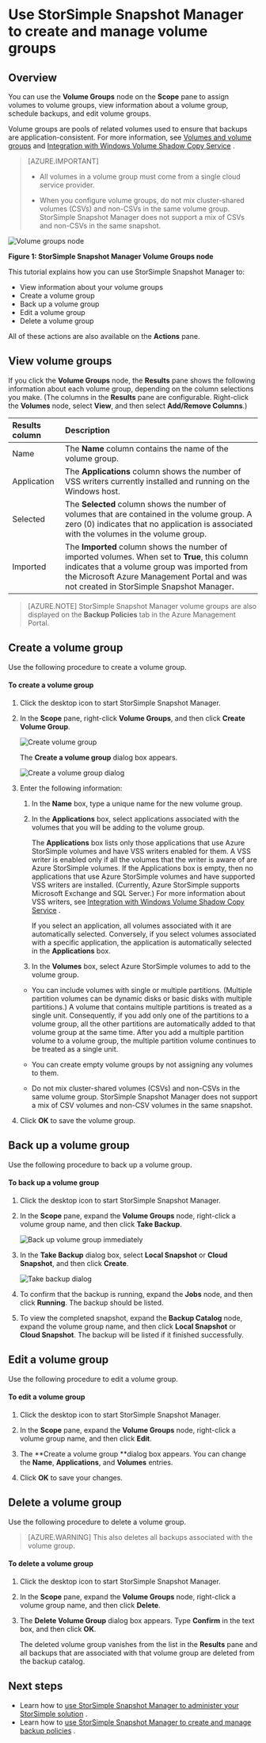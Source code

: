 <properties 
   pageTitle="StorSimple Snapshot Manager volume groups | Windows Azure"
   description="Describes how to use the StorSimple Snapshot Manager MMC snap-in to create and manage volume groups."
   services="storsimple"
   documentationCenter="NA"
   authors="SharS"
   manager="carolz"
   editor="" />
<tags
	ms.service="storsimple"
	ms.date="10/12/2015"
	wacn.date=""/>

# Use StorSimple Snapshot Manager to create and manage volume groups

## Overview

You can use the **Volume Groups** node on the **Scope** pane to assign volumes to volume groups, view information about a volume group, schedule backups, and edit volume groups. 

Volume groups are pools of related volumes used to ensure that backups are application-consistent. For more information, see [Volumes and volume <!-- deleted by customization groups](/documentation/articles/storsimple-what-is-snapshot-manager#volumes-and-volume-groups) --><!-- keep by customization: begin --> groups](storsimple-what-is-snapshot-manager.md#volumes-and-volume-groups) <!-- keep by customization: end --> and [Integration with Windows Volume Shadow Copy <!-- deleted by customization Service](/documentation/articles/storsimple-what-is-snapshot-manager#integration-with-windows-volume-shadow-copy-service) --><!-- keep by customization: begin --> Service](storsimple-what-is-snapshot-manager.md#integration-with-windows-volume-shadow-copy-service) <!-- keep by customization: end -->.

>[AZURE.IMPORTANT] 
>
> * All volumes in a volume group must come from a single cloud service provider.
> 
> * When you configure volume groups, do not mix cluster-shared volumes (CSVs) and non-CSVs in the same volume group. StorSimple Snapshot Manager does not support a mix of CSVs and non-CSVs in the same snapshot.
 
![Volume groups node](./media/storsimple-snapshot-manager-manage-volume-groups/HCS_SSM_Volume_groups.png)

**Figure 1: StorSimple Snapshot Manager Volume Groups node** 

This tutorial explains how you can use StorSimple Snapshot Manager to:

- View information about your volume groups 
- Create a volume group
- Back up a volume group
- Edit a volume group
- Delete a volume group

All of these actions are also available on the **Actions** pane.
 
## View volume groups

If you click the **Volume Groups** node, the **Results** pane shows the following information about each volume group, depending on the column selections you make. (The columns in the **Results** pane are configurable. Right-click the **Volumes** node, select **View**, and then select **Add/Remove Columns**.)

Results column | Description 
:--------------|:------------ 
Name           | The **Name** column contains the name of the volume group.
Application    | The **Applications** column shows the number of VSS writers currently installed and running on the Windows host.
Selected       | The **Selected** column shows the number of volumes that are contained in the volume group. A zero (0) indicates that no application is associated with the volumes in the volume group.
Imported       | The **Imported** column shows the number of imported volumes. When set to **True**, this column indicates that a volume group was imported from the <!-- deleted by customization Windows --><!-- keep by customization: begin --> Microsoft <!-- keep by customization: end --> Azure Management Portal and was not created in StorSimple Snapshot Manager.
 
>[AZURE.NOTE] StorSimple Snapshot Manager volume groups are also displayed on the **Backup Policies** tab in the Azure Management Portal.
 
## Create a volume group

Use the following procedure to create a volume group.

#### To create a volume group

1. Click the desktop icon to start StorSimple Snapshot Manager. 

2. In the **Scope** pane, right-click **Volume Groups**, and then click **Create Volume Group**. 

    ![Create volume group](./media/storsimple-snapshot-manager-manage-volume-groups/HCS_SSM_Create_volume_group.png)
 
    The **Create a volume group** dialog box appears. 

    ![Create a volume group dialog](./media/storsimple-snapshot-manager-manage-volume-groups/HCS_SSM_CreateVolumeGroup_dialog.png) 

3.  Enter the following information: 

    1. In the **Name** box, type a unique name for the new volume group. 

    2. In the **Applications** box, select applications associated with the volumes that you will be adding to the volume group. 

        The **Applications** box lists only those applications that use Azure StorSimple volumes and have VSS writers enabled for them. A VSS writer is enabled only if all the volumes that the writer is aware of are Azure StorSimple volumes. If the Applications box is empty, then no applications that use Azure StorSimple volumes and have supported VSS writers are installed. (Currently, Azure StorSimple supports Microsoft Exchange and SQL Server.) For more information about VSS writers, see [Integration with Windows Volume Shadow Copy <!-- deleted by customization Service](/documentation/articles/storsimple-what-is-snapshot-manager#integration-with-windows-volume-shadow-copy-service) --><!-- keep by customization: begin --> Service](storsimple-what-is-snapshot-manager.md#integration-with-windows-volume-shadow-copy-service) <!-- keep by customization: end -->.

        If you select an application, all volumes associated with it are automatically selected. Conversely, if you select volumes associated with a specific application, the application is automatically selected in the **Applications** box. 

    3. In the **Volumes** box, select Azure StorSimple volumes to add to the volume group. 

      - You can include volumes with single or multiple partitions. (Multiple partition volumes can be dynamic disks or basic disks with multiple partitions.) A volume that contains multiple partitions is treated as a single unit. Consequently, if you add only one of the partitions to a volume group, all the other partitions are automatically added to that volume group at the same time. After you add a multiple partition volume to a volume group, the multiple partition volume continues to be treated as a single unit.

      - You can create empty volume groups by not assigning any volumes to them. 

      - Do not mix cluster-shared volumes (CSVs) and non-CSVs in the same volume group. StorSimple Snapshot Manager does not support a mix of CSV volumes and non-CSV volumes in the same snapshot. 

4. Click **OK** to save the volume group.

## Back up a volume group

Use the following procedure to back up a volume group.

#### To back up a volume group

1. Click the desktop icon to start StorSimple Snapshot Manager.

2. In the **Scope** pane, expand the **Volume Groups** node, right-click a volume group name, and then click **Take Backup**. 

    ![Back up volume group immediately](./media/storsimple-snapshot-manager-manage-volume-groups/HCS_SSM_Take_backup.png)

3. In the **Take Backup** dialog box, select **Local Snapshot** or **Cloud Snapshot**, and then click **Create**. 

    ![Take backup dialog](./media/storsimple-snapshot-manager-manage-volume-groups/HCS_SSM_TakeBackup_dialog.png) 

4. To confirm that the backup is running, expand the **Jobs** node, and then click **Running**. The backup should be listed.

5. To view the completed snapshot, expand the **Backup Catalog** node, expand the volume group name, and then click **Local Snapshot** or **Cloud Snapshot**. The backup will be listed if it finished successfully. 

## Edit a volume group

Use the following procedure to edit a volume group.

#### To edit a volume group

1. Click the desktop icon to start StorSimple Snapshot Manager.

2. In the **Scope** pane, expand the **Volume Groups** node, right-click a volume group name, and then click **Edit**. 

3. The **Create a volume group **dialog box appears. You can change the **Name**, **Applications**, and **Volumes** entries. 

4. Click **OK** to save your changes.

## Delete a volume group

Use the following procedure to delete a volume group. 

>[AZURE.WARNING] This also deletes all backups associated with the volume group.

#### To delete a volume group

1. Click the desktop icon to start StorSimple Snapshot Manager. 

2. In the **Scope** pane, expand the **Volume Groups** node, right-click a volume group name, and then click **Delete**. 

3. The **Delete Volume Group** dialog box appears. Type **Confirm** in the text box, and then click **OK**. 

    The deleted volume group vanishes from the list in the **Results** pane and all backups that are associated with that volume group are deleted from the backup catalog.

## Next steps

- Learn how to [use StorSimple Snapshot Manager to administer your StorSimple <!-- deleted by customization solution](/documentation/articles/storsimple-snapshot-manager-admin) --><!-- keep by customization: begin --> solution](storsimple-snapshot-manager-admin.md) <!-- keep by customization: end -->.
- Learn how to [use StorSimple Snapshot Manager to create and manage backup <!-- deleted by customization policies](/documentation/articles/storsimple-snapshot-manager-manage-backup-policies) --><!-- keep by customization: begin --> policies](storsimple-snapshot-manager-manage-backup-policies.md) <!-- keep by customization: end -->.
